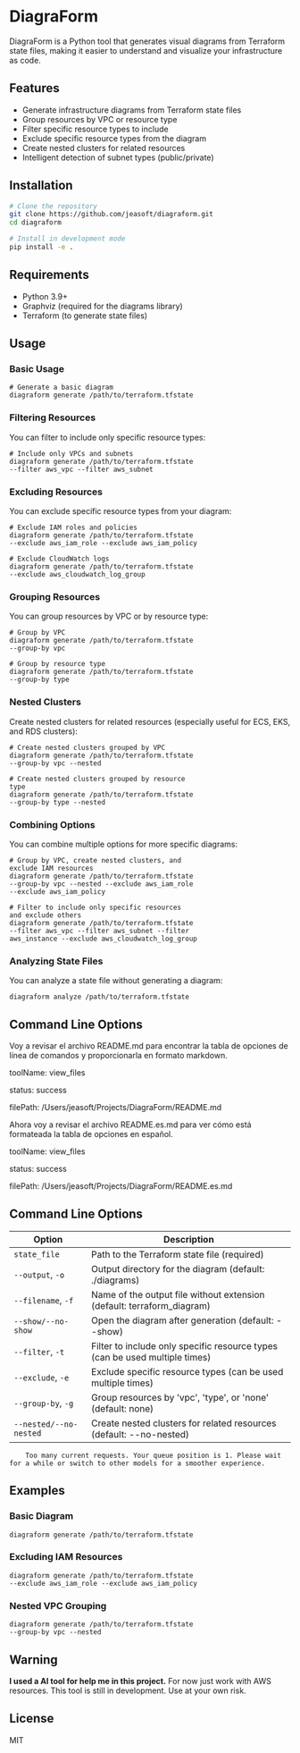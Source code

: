 # DiagraForm

DiagraForm is a Python tool that generates visual diagrams from Terraform state files, making it easier to understand and visualize your infrastructure as code.

## Features

- Generate infrastructure diagrams from Terraform state files
- Group resources by VPC or resource type
- Filter specific resource types to include
- Exclude specific resource types from the diagram
- Create nested clusters for related resources
- Intelligent detection of subnet types (public/private)

## Installation

```bash
# Clone the repository
git clone https://github.com/jeasoft/diagraform.git
cd diagraform

# Install in development mode
pip install -e .
```

## Requirements
- Python 3.9+
- Graphviz (required for the diagrams library)
- Terraform (to generate state files)
## Usage
### Basic Usage
```
# Generate a basic diagram
diagraform generate /path/to/terraform.tfstate
```
### Filtering Resources
You can filter to include only specific resource types:

```
# Include only VPCs and subnets
diagraform generate /path/to/terraform.tfstate 
--filter aws_vpc --filter aws_subnet
```
### Excluding Resources
You can exclude specific resource types from your diagram:

```
# Exclude IAM roles and policies
diagraform generate /path/to/terraform.tfstate 
--exclude aws_iam_role --exclude aws_iam_policy

# Exclude CloudWatch logs
diagraform generate /path/to/terraform.tfstate 
--exclude aws_cloudwatch_log_group
```
### Grouping Resources
You can group resources by VPC or by resource type:

```
# Group by VPC
diagraform generate /path/to/terraform.tfstate 
--group-by vpc

# Group by resource type
diagraform generate /path/to/terraform.tfstate 
--group-by type
```
### Nested Clusters
Create nested clusters for related resources (especially useful for ECS, EKS, and RDS clusters):

```
# Create nested clusters grouped by VPC
diagraform generate /path/to/terraform.tfstate 
--group-by vpc --nested

# Create nested clusters grouped by resource 
type
diagraform generate /path/to/terraform.tfstate 
--group-by type --nested
```
### Combining Options
You can combine multiple options for more specific diagrams:

```
# Group by VPC, create nested clusters, and 
exclude IAM resources
diagraform generate /path/to/terraform.tfstate 
--group-by vpc --nested --exclude aws_iam_role 
--exclude aws_iam_policy

# Filter to include only specific resources 
and exclude others
diagraform generate /path/to/terraform.tfstate 
--filter aws_vpc --filter aws_subnet --filter 
aws_instance --exclude aws_cloudwatch_log_group
```

### Analyzing State Files
You can analyze a state file without generating a diagram:

```
diagraform analyze /path/to/terraform.tfstate
```
## Command Line Options



          
Voy a revisar el archivo README.md para encontrar la tabla de opciones de línea de comandos y proporcionarla en formato markdown.
        
            
toolName: view_files
            
status: success
          
            
filePath: /Users/jeasoft/Projects/DiagraForm/README.md
          
Ahora voy a revisar el archivo README.es.md para ver cómo está formateada la tabla de opciones en español.
        
            
toolName: view_files
            
status: success
          
            
filePath: /Users/jeasoft/Projects/DiagraForm/README.es.md
         


## Command Line Options

| Option | Description |
|--------|-------------|
| `state_file` | Path to the Terraform state file (required) |
| `--output`, `-o` | Output directory for the diagram (default: ./diagrams) |
| `--filename`, `-f` | Name of the output file without extension (default: terraform_diagram) |
| `--show/--no-show` | Open the diagram after generation (default: --show) |
| `--filter`, `-t` | Filter to include only specific resource types (can be used multiple times) |
| `--exclude`, `-e` | Exclude specific resource types (can be used multiple times) |
| `--group-by`, `-g` | Group resources by 'vpc', 'type', or 'none' (default: none) |
| `--nested/--no-nested` | Create nested clusters for related resources (default: --no-nested) |
        Too many current requests. Your queue position is 1. Please wait for a while or switch to other models for a smoother experience.

## Examples
### Basic Diagram
```
diagraform generate /path/to/terraform.tfstate
```
### Excluding IAM Resources
```
diagraform generate /path/to/terraform.tfstate 
--exclude aws_iam_role --exclude aws_iam_policy
```
### Nested VPC Grouping
```
diagraform generate /path/to/terraform.tfstate 
--group-by vpc --nested
```
## Warning
**I used a AI tool for help me in this project.**
For now just work with AWS resources.
This tool is still in development. Use at your own risk.

## License
MIT

